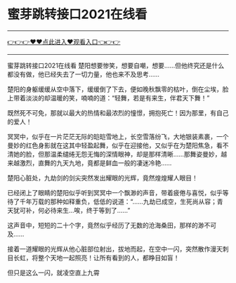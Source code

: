 # 蜜芽跳转接口2021在线看

<hr/> <a href="https://github.com/fetiyung/dhjui/issues/3">👉👉👉♥♥点此进入♥观看入口👈👉👉</a><hr/>

蜜芽跳转接口2021在线看
楚阳想要惨笑，想要自嘲，想要……但他终究还是什么都没有做，他已经失去了一切力量，他也来不及思考……

楚阳的身躯缓缓从空中落下，缓缓倒了下去，便如晚秋飘零的枯叶，倒在尘埃，脸上带着淡淡的却温暖的笑，喃喃的道：“轻舞，若是有来生，伴君天下舞！”

既然死不可免，那就以最大的热情和最浓烈的憧憬，拥抱死亡！因为那里，有自己的爱人！

冥冥中，似乎在一片茫茫无际的皑皑雪地上，长空雪落纷飞，大地银装素裹，一个曼妙的红色身影就在这其中轻盈起舞，似乎在迎接他，又似乎在为楚阳焦急，看不清她的脸，但那温柔缱绻无怨无悔的深情眼神，却是那样清晰……那舞姿曼妙，越来越激烈，直舞的九天九地，竟都是鲜血一般的凄迷冷艳……

楚阳心脏处，九劫剑的剑尖突然发出耀眼的光辉，竟然煌煌耀人眼目！

已经闭上了眼睛的楚阳似乎听到冥冥中一个飘渺的声音，带着疲倦与喜悦，似乎等待了千年万载的那种如释重负，低低的说道：“……九劫已成空，生死尚从容；青天犹可补，何必待来生…唉，终于等到了……”

这声音中，短短的二十个字，竟然似乎经历了无数的沧海桑田，那样的渺不可及……

接着一道耀眼的光辉从他心脏部位射出，拔地而起，在空中一闪，突然散作漫天刺目长虹，将整个天地一起照亮！让所有看到的人，都睁目如盲！

但只是这么一闪，就凌空直上九霄
